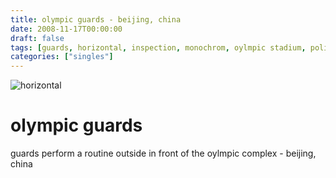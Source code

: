```yaml
---
title: olympic guards - beijing, china
date: 2008-11-17T00:00:00
draft: false
tags: [guards, horizontal, inspection, monochrom, oylmpic stadium, police,beijing,china]
categories: ["singles"]
---
```

![horizontal](/p/sbr-20081117-5617110815.jpg)
<!--more-->
# olympic guards
guards perform a routine outside in front of the oylmpic complex - beijing, china

